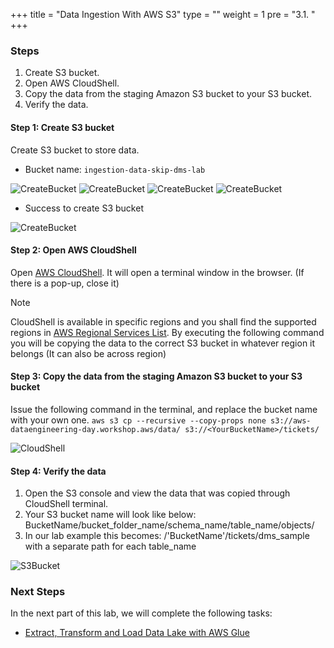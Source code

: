 +++
title = "Data Ingestion With AWS S3"
type = ""
weight = 1
pre = "3.1. "
+++

### **Steps**
1. Create S3 bucket.
2. Open AWS CloudShell.
3. Copy the data from the staging Amazon S3 bucket to your S3 bucket.
4. Verify the data.

#### Step 1: Create S3 bucket
Create S3 bucket to store data.
- Bucket name: ```ingestion-data-skip-dms-lab```

![CreateBucket](/image/3.Ingestion/001-CreateS3Bucket.png)
![CreateBucket](/image/3.Ingestion/002-CreateS3Bucket.png)
![CreateBucket](/image/3.Ingestion/003-CreateS3Bucket.png)
![CreateBucket](/image/3.Ingestion/004-CreateS3Bucket.png)

- Success to create S3 bucket

![CreateBucket](/image/3.Ingestion/005-SuccessCreateS3Bucket.png)

#### Step 2: Open AWS CloudShell
Open [AWS CloudShell](https://console.aws.amazon.com/cloudshell/home?region=us-east-1). It will open a terminal window in the browser. (If there is a pop-up, close it)
> [!NOTE]
> CloudShell is available in specific regions and you shall find the supported regions in [AWS Regional Services List](https://aws.amazon.com/about-aws/global-infrastructure/regional-product-services/). By executing the following command you will be copying the data to the correct S3 bucket in whatever region it belongs (It can also be across region)

#### Step 3: Copy the data from the staging Amazon S3 bucket to your S3 bucket
Issue the following command in the terminal, and replace the bucket name with your own one.
```aws s3 cp --recursive --copy-props none s3://aws-dataengineering-day.workshop.aws/data/ s3://<YourBucketName>/tickets/```

![CloudShell](/image/3.Ingestion/006-CloudShell-Copy-Data-S3.png)

#### Step 4: Verify the data
1. Open the S3 console and view the data that was copied through CloudShell terminal.
2. Your S3 bucket name will look like below: BucketName/bucket_folder_name/schema_name/table_name/objects/
3. In our lab example this becomes: /'BucketName'/tickets/dms_sample  with a separate path for each table_name

![S3Bucket](/image/3.Ingestion/007-IngestionDataS3Bucket.png)

### **Next Steps**
In the next part of this lab, we will complete the following tasks:
- [Extract, Transform and Load Data Lake with AWS Glue](4-Transforming/)